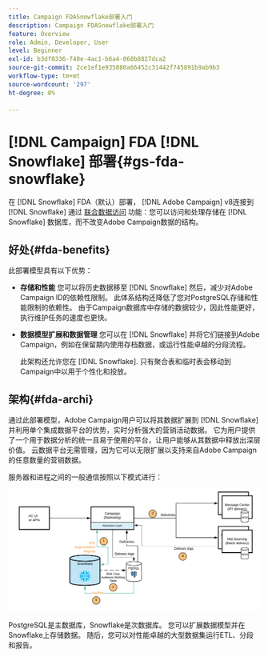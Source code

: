 ```yaml
---
title: Campaign FDASnowflake部署入门
description: Campaign FDASnowflake部署入门
feature: Overview
role: Admin, Developer, User
level: Beginner
exl-id: b3df0336-f40e-4ac1-b6a4-068b8827dca2
source-git-commit: 2ce1ef1e935080a66452c31442f745891b9ab9b3
workflow-type: tm+mt
source-wordcount: '297'
ht-degree: 0%

---
```


# [!DNL Campaign] FDA [!DNL Snowflake] 部署{#gs-fda-snowflake}

在 [!DNL Snowflake] FDA（默认）部署， [!DNL Adobe Campaign] v8连接到 [!DNL Snowflake] 通过 [联合数据访问](../connect/fda.md) 功能：您可以访问和处理存储在 [!DNL Snowflake] 数据库，而不改变Adobe Campaign数据的结构。

## 好处{#fda-benefits}

此部署模型具有以下优势：

* **存储和性能**
您可以将历史数据移至 [!DNL Snowflake] 然后，减少对Adobe Campaign ID的依赖性限制。 此体系结构还降低了您对PostgreSQL存储和性能限制的依赖性。 由于Campaign数据库中存储的数据较少，因此性能更好，执行维护任务的速度也更快。

* **数据模型扩展和数据管理**
您可以在 [!DNL Snowflake] 并将它们链接到Adobe Campaign，例如在保留期内使用存档数据，或运行性能卓越的分段流程。

   此架构还允许您在 [!DNL Snowflake]. 只有聚合表和临时表会移动到Campaign中以用于个性化和投放。


## 架构{#fda-archi}

通过此部署模型，Adobe Campaign用户可以将其数据扩展到 [!DNL Snowflake] 并利用单个集成数据平台的优势，实时分析强大的营销活动数据。 它为用户提供了一个用于数据分析的统一且易于使用的平台，让用户能够从其数据中释放出深层价值。 云数据平台无需管理，因为它可以无限扩展以支持来自Adobe Campaign的任意数量的营销数据。

服务器和进程之间的一般通信按照以下模式进行：

![](assets/fda-architecture.png)

PostgreSQL是主数据库，Snowflake是次数据库。 您可以扩展数据模型并在Snowflake上存储数据。 随后，您可以对性能卓越的大型数据集运行ETL、分段和报告。
